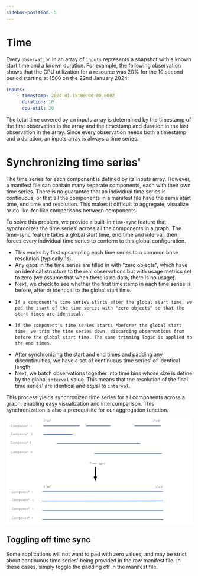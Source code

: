 ```yaml
---
sidebar-position: 5
---
```


# Time

Every `observation` in an array of `inputs` represents a snapshot with a known start time and a known duration. For example, the following observation shows that the CPU utilization for a resource was 20% for the 10 second period starting at 1500 on the 22nd January 2024:

```yml
inputs:
    - timestamp: 2024-01-15T00:00:00.000Z
      duration: 10
      cpu-util: 20
```

The total time covered by an inputs array is determined by the timestamp of the first observation in the array and the timestamp and duration in the last observation in the array. Since every observation needs both a timestamp and a duration, an inputs array is always a time series.

# Synchronizing time series'

The time series for each component is defined by its inputs array. However, a manifest file can contain many separate components, each with their own time series. There is no guarantee that an individual time series is continuous, or that all the components in a manifest file have the same start time, end time and resolution. This makes it difficult to aggregate, visualize or do like-for-like comparisons between components.

To solve this problem, we provide a built-in `time-sync` feature that synchronizes the time series' across all the components in a graph. The time-sync feature takes a global start time, end time and interval, then forces every individual time series to conform to this global configuration.

- This works by first upsampling each time series to a common base resolution (typically 1s).
- Any gaps in the time series are filled in with "zero objects", which have an identical structure to the real observations but with usage metrics set to zero (we assume that when there is no data, there is no usage).
- Next, we check to see whether the first timestamp in each time series is before, after or identical to the global start time.
-     If a component's time series starts after the global start time, we pad the start of the time series with "zero objects" so that the start times are identical.
-     If the component's time series starts *before* the global start time, we trim the time series down, discarding observations from before the global start time. The same trimming logic is applied to the end times.
- After synchronizing the start and end times and padding any discontinuities, we have a set of continuous time series' of identical length.
- Next, we batch observations together into time bins whose size is define by the global `interval` value. This means that the resolution of the final time series' are identical and equal to `interval`. 

This process yields synchronized time series for all components across a graph, enabling easy visualization and intercomparison. This synchronization is also a prerequisite for our aggregation function.


![](../../static/img/time-sync-schematic.png)


## Toggling off time sync

Some applications will not want to pad with zero values, and may be strict about continuous time series' being provided in the raw manifest file. In these cases, simply toggle the padding off in the manifest file.
